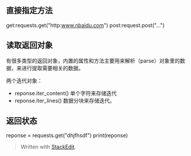## 直接指定方法
get:requests.get("http:www.nbaidu.com")
post:request.post("...")

## 读取返回对象
有很多类型的返回对象，内置的属性和方法主要用来解析（parse）对象里的数据，来进行提取需要相关的数据。

两个迭代对象：
- reponse.iter_content()
单个字符来存储迭代
- reponse.iter_lines()
数据分块来存储迭代。
## 返回状态
 reponse = requests.get("dhjfhsdf")
 print(reponse)
 

> Written with [StackEdit](https://stackedit.io/).
<!--stackedit_data:
eyJoaXN0b3J5IjpbNTQxMDMzNzM1LDEyOTU5NjQyNjYsLTE3Mz
A5MTc5MzJdfQ==
-->